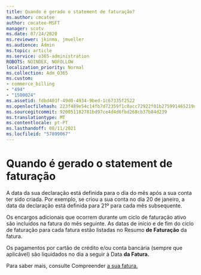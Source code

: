 ```yaml
---
title: Quando é gerado o statement de faturação?
ms.author: cmcatee
author: cmcatee-MSFT
manager: scotv
ms.date: 07/24/2020
ms.reviewer: jkinma, jmueller
ms.audience: Admin
ms.topic: article
ms.service: o365-administration
ROBOTS: NOINDEX, NOFOLLOW
localization_priority: Normal
ms.collection: Adm_O365
ms.custom:
- commerce_billing
- "494"
- "1500024"
ms.assetid: fdbd403f-49d0-4934-9bed-1c67335f2522
ms.openlocfilehash: 223f489e54c14fb7d72359f1c0acc72922f01b275991465219d52f592267d4ed
ms.sourcegitcommit: 920051182781bd97ce4d4d6fbd268cb37b84d239
ms.translationtype: MT
ms.contentlocale: pt-PT
ms.lasthandoff: 08/11/2021
ms.locfileid: "57899067"
---
```

# <a name="when-is-the-billing-statement-generated"></a>Quando é gerado o statement de faturação

A data da sua declaração está definida para o dia do mês após a sua conta ter sido criada. Por exemplo, se criou a sua conta no dia 20 de janeiro, a data da declaração está definida para 21º para cada mês subsequente.

Os encargos adicionais que ocorrem durante um ciclo de faturação ativo são incluídos na fatura do mês seguinte. As datas de início e de fim do ciclo de faturação para cada fatura estão listadas no Resumo **de Faturação** da fatura.

Os pagamentos por cartão de crédito e/ou conta bancária (sempre que aplicável) são liquidados no dia a seguir à Data **da Fatura.**
  
Para saber mais, consulte Compreender [a sua fatura.](https://docs.microsoft.com/microsoft-365/commerce/billing-and-payments/understand-your-invoice2)